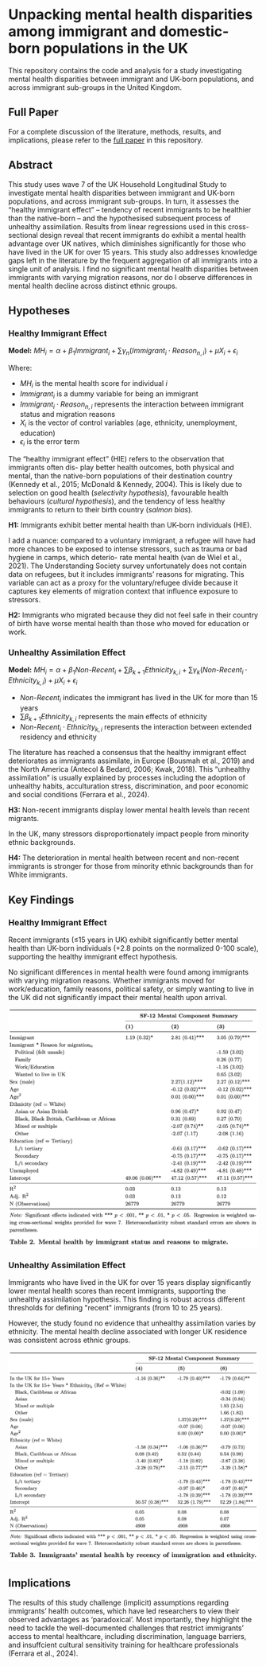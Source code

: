 # Unpacking mental health disparities among immigrant and domestic-born populations in the UK

This repository contains the code and analysis for a study investigating mental health disparities between immigrant and UK-born populations, and across immigrant sub-groups in the United Kingdom. 

## Full Paper
For a complete discussion of the literature, methods, results, and implications, please refer to the [full paper](/AAS-ImmigrantMH.pdf) in this repository.

## Abstract
This study uses wave 7 of the UK Household Longitudinal Study to investigate mental health disparities between immigrant and UK-born populations, and across immigrant sub-groups. In turn, it assesses the “healthy immigrant effect” – tendency of recent immigrants to be healthier than the native-born – and the hypothesised subsequent process of unhealthy assimilation. Results from linear regressions used in this cross-sectional design reveal that recent immigrants do exhibit a mental health advantage over UK natives, which diminishes significantly for those who have lived in the UK for over 15 years. This study also addresses knowledge gaps left in the literature by the frequent aggregation of all immigrants into a single unit of analysis. I find no significant mental health disparities between immigrants with varying migration reasons, nor do I observe differences in mental health decline across distinct ethnic groups.

## Hypotheses

### Healthy Immigrant Effect

**Model:** $MH_i = \alpha + \beta_1 Immigrant_i + \sum \gamma_n (Immigrant_i \cdot Reason_{n,i}) + \mu X_i + \epsilon_i$

Where:
- $MH_i$ is the mental health score for individual $i$
- $Immigrant_i$ is a dummy variable for being an immigrant
- $Immigrant_i \cdot Reason_{n,i}$ represents the interaction between immigrant status and migration reasons
- $X_i$ is the vector of control variables (age, ethnicity, unemployment, education)
- $\epsilon_i$ is the error term

The “healthy immigrant effect” (HIE) refers to the observation that immigrants often dis- play better health outcomes, both physical and mental, than the native-born populations of their destination country (Kennedy et al., 2015; McDonald & Kennedy, 2004). This is likely due to selection on good health (*selectivity hypothesis*), favourable health behaviours (*cultural hypothesis*), and the tendency of less healthy immigrants to return to their birth country (*salmon bias*).

**H1:** Immigrants exhibit better mental health than UK-born individuals (HIE).

I add a nuance: compared to a voluntary immigrant, a refugee will have had more chances to be exposed to intense stressors, such as trauma or bad hygiene in camps, which deterio- rate mental health (van de Wiel et al., 2021). The Understanding Society survey unfortunately does not contain data on refugees, but it includes immigrants’ reasons for migrating. This variable can act as a proxy for the voluntary/refugee divide because it captures key elements of migration context that influence exposure to stressors.

**H2:** Immigrants who migrated because they did not feel safe in their country of birth have worse mental health than those who moved for education or work.

### Unhealthy Assimilation Effect

**Model:** $MH_i = \alpha + \beta_1 Non\text{-}Recent_i + \sum \beta_{k+1} Ethnicity_{k,i} + \sum \gamma_k (Non\text{-}Recent_i \cdot Ethnicity_{k,i}) + \mu X_i + \epsilon_i$

- $Non\text{-}Recent_i$ indicates the immigrant has lived in the UK for more than 15 years
- $\sum \beta_{k+1} Ethnicity_{k,i}$ represents the main effects of ethnicity
- $Non\text{-}Recent_i \cdot Ethnicity_{k,i}$ represents the interaction between extended residency and ethnicity

The literature has reached a consensus that the healthy immigrant effect deteriorates as immigrants assimilate, in Europe (Bousmah et al., 2019) and the North America (Antecol & Bedard, 2006; Kwak, 2018). This “unhealthy assimilation” is usually explained by processes including the adoption of unhealthy habits, acculturation stress, discrimination, and poor economic and social conditions (Ferrara et al., 2024).

**H3:** Non-recent immigrants display lower mental health levels than recent migrants.

In the UK, many stressors disproportionately impact people from minority ethnic backgrounds.

**H4:** The deterioration in mental health between recent and non-recent immigrants is stronger for those from minority ethnic backgrounds than for White immigrants.

## Key Findings

### Healthy Immigrant Effect

Recent immigrants (≤15 years in UK) exhibit significantly better mental health than UK-born individuals (+2.8 points on the normalized 0-100 scale), supporting the healthy immigrant effect hypothesis.

No significant differences in mental health were found among immigrants with varying migration reasons. Whether immigrants moved for work/education, family reasons, political safety, or simply wanting to live in the UK did not significantly impact their mental health upon arrival.

![Figure: Healthy Immigrant Effect](figures/table2.png)

### Unhealthy Assimilation Effect

Immigrants who have lived in the UK for over 15 years display significantly lower mental health scores than recent immigrants, supporting the unhealthy assimilation hypothesis. This finding is robust across different thresholds for defining "recent" immigrants (from 10 to 25 years).

However, the study found no evidence that unhealthy assimilation varies by ethnicity. The mental health decline associated with longer UK residence was consistent across ethnic groups.

![Figure: Unhealthy Assimilation Effect](figures/table3.png)

## Implications

The results of this study challenge (implicit) assumptions regarding immigrants’ health outcomes, which have led researchers to view their observed advantages as ‘paradoxical’. Most importantly, they highlight the need to tackle the well-documented challenges that restrict immigrants’ access to mental healthcare, including discrimination, language barriers, and insuffcient cultural sensitivity training for healthcare professionals (Ferrara et al., 2024).
